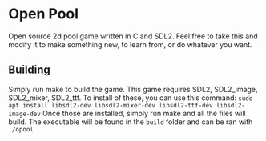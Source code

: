 # Open Pool
Open source 2d pool game written in C and SDL2. Feel free to take this and modify it to make something new, to learn from, or do whatever you want.
## Building
Simply run make to build the game. This game requires SDL2, SDL2_image, SDL2_mixer, SDL2_ttf. To install of these, you can use this command:
```sudo apt install libsdl2-dev libsdl2-mixer-dev libsdl2-ttf-dev libsdl2-image-dev```
Once those are installed, simply run make and all the files will build. The executable will be found in the `build` folder and can be ran with
`./opool`
